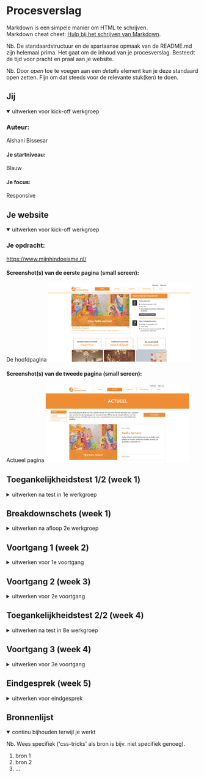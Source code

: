 # Procesverslag
Markdown is een simpele manier om HTML te schrijven.  
Markdown cheat cheet: [Hulp bij het schrijven van Markdown](https://github.com/adam-p/markdown-here/wiki/Markdown-Cheatsheet).

Nb. De standaardstructuur en de spartaanse opmaak van de README.md zijn helemaal prima. Het gaat om de inhoud van je procesverslag. Besteedt de tijd voor pracht en praal aan je website.

Nb. Door *open* toe te voegen aan een *details* element kun je deze standaard open zetten. Fijn om dat steeds voor de relevante stuk(ken) te doen.





## Jij

<details open>
  <summary>uitwerken voor kick-off werkgroep</summary>

  ### Auteur:
  Aishani Bissesar

  #### Je startniveau:
  Blauw

  #### Je focus:
  Responsive
 
</details>





## Je website

<details open>
  <summary>uitwerken voor kick-off werkgroep</summary>

  ### Je opdracht:
  https://www.mijnhindoeisme.nl/

  #### Screenshot(s) van de eerste pagina (small screen): 
  De hoofdpagina
  <img src="readme-images/hoofdpagina.png" width="375px" alt="omschrijving van de pagina">

  #### Screenshot(s) van de tweede pagina (small screen):
  Actueel pagina
  <img src="readme-images/actueelpagina.png" width="375px" alt="omschrijving van de pagina">
 
</details>



## Toegankelijkheidstest 1/2 (week 1)

<details>
  <summary>uitwerken na test in 1e werkgroep</summary>

  ### Bevindingen
  Lijst met je bevindingen die in de test naar voren kwamen:

  #### Screenreader
  Hier korte omschrijving (met indien nodig afbeeldingen)
  De screenreader ging goed. Sena Nur heeft de headings, knoppen, links etc. uitgeprobeerd. Bij 'words' moest ze eerst klikken op een woord, hetzelfde was ook bij 'frame'. Bij navigation bestuurde ze het met pijlen.

  Hier een omschrijving van hoe het opgelost kan worden (met indien nodig afbeeldingen)


  #### Muis en Toetsenbord 
  Hier korte omschrijving (met indien nodig afbeeldingen)
  Met tab ging de focus van het logo naar 'vacatures' (van helemaal links- naar rechtsboven). Daarna ging het naar 'steun ons' wat naast 'vacatures' staat. Daarna begint het niet bij de eerste optie van het menu, maar bij het zesde kopje 'over ons'. Vervolgens pas vanaf 'home'. Het gaat dus niet helemaal in volgorde. De afbeeldingen kon met pijlen veranderd worden. Daarna ging het van de agenda weer verder naar beneden doormiddel van het tabben.

  Hier een omschrijving van hoe het opgelost kan worden (met indien nodig afbeeldingen)


  #### Motoriek (shocks, elastiekjes)
  Hier korte omschrijving (met indien nodig afbeeldingen)
  Omdat de knoppen groot zijn, kon Sena Nur ze goed aanklikken. Zelfs het menu waarbij de knoppen iets kleiner zijn.

  Ondanks de elastieken om haar vingers, kon ze de website goed gebruiken. Soms gebruikte ze beide handen, om bijvoorbeeld te scrollen, of met haar middelvinger.

  De ballon leidde wel af, Sena Nur moest dan wel even zoeken waar ze was.

  Hier een omschrijving van hoe het opgelost kan worden (met indien nodig afbeeldingen)


  #### Visueel (brillen, contrast, kleurenblind, dark/light). 
  Hier korte omschrijving (met indien nodig afbeeldingen)
  Er is geen dark-mode. Sena Nur heeft de verschillende contrasten geprobeerd: blurred vision, protanopia, peuteranopia, tritanopia, achromatopia etc. hiermee was alles goed te zien.

  Met de gele bril was alles leesbaar, alleen was het oranje iets lichter. De bril met de vlekken was leesbaar wanneer Sena Nur met haar hoofd bewoog. De kleuren en kleine teksten waren duidelijk. Het kost alleen iets meer tijd.
  De wazige bril was lastig om mee te lezen en om de muis te vinden. Als je goed gefocust blijft, is het wel te lezen. 
  Met de bril met vierkantjes kon Sena Nur het niet lezen. Ze wist wel dat er een tekst stond, maar dat was het.
  Met de half zwarte bril kon ze het wel goed lezen.
  Met de kleine tunnel bril waren kleine teksten moeilijk te lezen. Als je met je hoofd beweegt werd het wel leesbaar. De bril waar er midden in een vlek zit, vond Sena Nur makkelijk om ermee te lezen.

  Hier een omschrijving van hoe het opgelost kan worden (met indien nodig afbeeldingen)

</details>



## Breakdownschets (week 1)

<details>
  <summary>uitwerken na afloop 2e werkgroep</summary>

  ### de hele pagina: 
  <img src="readme-images/breakdownschets.screenshot.part1.png" width="375px" alt="breakdown van de hele pagina part 1">
  <img src="readme-images/breakdownschets.screenshot.part2.png" width="375px" alt="breakdown van de hele pagina part 2">
  <img src="readme-images/breakdownschets.screenshot.part3.png" width="375px" alt="breakdown van de hele pagina part 3">
  <img src="readme-images/breakdownschets.screenshot.part4.png" width="375px" alt="breakdown van de hele pagina part 4">

  ### dynamisch deel (bijv menu): 
  <img src="readme-images/dummy-plaatje.jpg" width="375px" alt="breakdown van een dynamisch deel">

  ### wellicht nog een dynamisch deel (bijv filter): 
  <img src="readme-images/dummy-plaatje.jpg" width="375px" alt="breakdown van nog een dynamisch deel">

</details>





## Voortgang 1 (week 2)

<details>
  <summary>uitwerken voor 1e voortgang</summary>

  ### Stand van zaken
  hier dit ging goed & dit was lastig (neem ook screenshots op van delen van je website en code)
  De HTML was bij mij gelukt. Ik wist niet zo goed waar ik moest beginnen met css. Dit zijn een paar screenshots van de html.
  <img src="readme-images/voortgang1.week2.screenshot.part1.png" width="375px" alt="voortgang 1 week 2 screenshot part 1">
  <img src="readme-images/voortgang1.week2.screenshot.part2.png" width="375px" alt="voortgang 1 week 2 screenshot part 2">
  <img src="readme-images/voortgang1.week2.screenshot.part3.png" width="375px" alt="voortgang 1 week 2 screenshot part 3">
  <img src="readme-images/voortgang1.week2.screenshot.part4.png" width="375px" alt="voortgang 1 week 2 screenshot part 4">
  <img src="readme-images/voortgang1.week2.screenshot.part5.png" width="375px" alt="voortgang 1 week 2 screenshot part 5">
  <img src="readme-images/voortgang1.week2.screenshot.part6.png" width="375px" alt="voortgang 1 week 2 screenshot part 6">

  ### Agenda voor meeting
  samen met je groepje opstellen

  | Aishani Bissesar      | Laura Peer          | Mila Bigini    | student 4        |
  | ---            | ---                | ---          | ---              |
  | html checken  | het selecteren van een element             | laten checken    | en dan ik dat    |
  | hoe kan ik met css beginnen | dit als er tijd is | nog een punt | dit wil ik zeker |
  | ...            | ...                | ...          | ...              |


  ### Verslag van meeting
  hier na afloop snel de uitkomsten van de meeting vastleggen

  - punt 1
  - punt 2
  - nog een punt
  - ...

</details>





## Voortgang 2 (week 3)

<details>
  <summary>uitwerken voor 2e voortgang</summary>

  ### Stand van zaken
  hier dit ging goed & dit was lastig (neem ook screenshots op van delen van je website en code)


  ### Agenda voor meeting
  samen met je groepje opstellen

  | student 1      | student 2          | student 3    | student 4        |
  | ---            | ---                | ---          | ---              |
  | dit bespreken  | en dit             | en ik dit    | en dan ik dat    |
  | en dat ook nog | dit als er tijd is | nog een punt | dit wil ik zeker |
  | ...            | ...                | ...          | ...              |


  ### Verslag van meeting
  hier na afloop snel de uitkomsten van de meeting vastleggen

  - punt 1
  - punt 2
  - nog een punt
- ...

</details>





## Toegankelijkheidstest 2/2 (week 4)

<details>
  <summary>uitwerken na test in 8e werkgroep</summary>

  ### Bevindingen
  Lijst met je bevindingen die in de test naar voren kwamen (geef ook aan wat er verbeterd is):

  #### Screenreader
  Hier korte omschrijving (met indien nodig afbeeldingen)

  Hier een omschrijving van hoe het opgelost kan worden (met indien nodig afbeeldingen)


  #### Muis en Toetsenbord 
  Hier korte omschrijving (met indien nodig afbeeldingen)

  Hier een omschrijving van hoe het opgelost kan worden (met indien nodig afbeeldingen)


  #### Motoriek (shocks, elastiekjes)
  Hier korte omschrijving (met indien nodig afbeeldingen)

  Hier een omschrijving van hoe het opgelost kan worden (met indien nodig afbeeldingen)


  #### Visueel (brillen, contrast, kleurenblind, dark/light). 
  Hier korte omschrijving (met indien nodig afbeeldingen)

  Hier een omschrijving van hoe het opgelost kan worden (met indien nodig afbeeldingen)

</details>





## Voortgang 3 (week 4)

<details>
  <summary>uitwerken voor 3e voortgang</summary>

  ### Stand van zaken
  hier dit ging goed & dit was lastig (neem ook screenshots op van delen van je website en code)


  ### Agenda voor meeting
  samen met je groepje opstellen

  | student 1      | student 2          | student 3    | student 4        |
  | ---            | ---                | ---          | ---              |
  | dit bespreken  | en dit             | en ik dit    | en dan ik dat    |
  | en dat ook nog | dit als er tijd is | nog een punt | dit wil ik zeker |
  | ...            | ...                | ...          | ...              |


  ### Verslag van meeting
  hier na afloop snel de uitkomsten van de meeting vastleggen

  - punt 1
  - punt 2
  - nog een punt
  - ...

</details>





## Eindgesprek (week 5)

<details>
  <summary>uitwerken voor eindgesprek</summary>

  ### Je uitkomst - karakteristiek screenshots:
  <img src="readme-images/dummy-plaatje.jpg" width="375px" alt="uitomst opdracht 1">


  ### Dit ging goed/Heb ik geleerd: 
  Korte omschrijving met plaatjes

  <img src="readme-images/dummy-plaatje.jpg" width="375px" alt="top">


  ### Dit was lastig/Is niet gelukt:
  Korte omschrijving met plaatjes

  <img src="readme-images/dummy-plaatje.jpg" width="375px" alt="bummer">
</details>





## Bronnenlijst

<details open>
  <summary>continu bijhouden terwijl je werkt</summary>

  Nb. Wees specifiek ('css-tricks' als bron is bijv. niet specifiek genoeg).

  1. bron 1
  2. bron 2
  3. ...

</details>